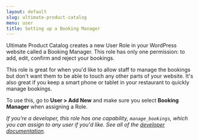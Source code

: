 ```yaml
---
layout: default
slug: ultimate-product-catalog
menu: user
title: Setting up a Booking Manager
---
```

Ultimate Product Catalog creates a new User Role in your WordPress website called a Booking Manager. This role has only one permission: to add, edit, confirm and reject your bookings.

This role is great for when you'd like to allow staff to manage the bookings but don't want them to be able to touch any other parts of your website. It's also great if you keep a smart phone or tablet in your restaurant to quickly manage bookings.

To use this, go to **User > Add New** and make sure you select **Booking Manager** when assigning a Role.

*If you're a developer, this role has one capability, `manage_bookings`, which you can assign to any user if you'd like. See all of the [developer documentation](../../developer).*
